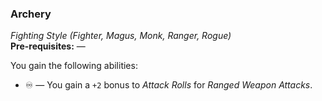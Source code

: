 ### Archery
*Fighting Style (Fighter, Magus, Monk, Ranger, Rogue)*  
**Pre-requisites:** —  

You gain the following abilities:
* ♾️ — You gain a `+2` bonus to *Attack Rolls* for *Ranged Weapon Attacks*.
